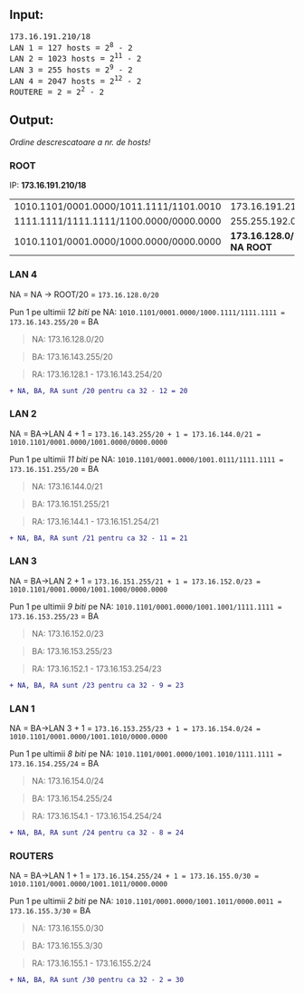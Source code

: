 ## Input:
<pre>
173.16.191.210/18
LAN 1 = 127 hosts = 2<sup>8</sup> - 2
LAN 2 = 1023 hosts = 2<sup>11</sup> - 2
LAN 3 = 255 hosts = 2<sup>9</sup> - 2
LAN 4 = 2047 hosts = 2<sup>12</sup> - 2
ROUTERE = 2 = 2<sup>2</sup> - 2
</pre>

## Output:

<em>Ordine descrescatoare a nr. de hosts!</em>
### ROOT

IP: <b>173.16.191.210/18</b>
<table>
<tr>
<td>1010.1101/0001.0000/1011.1111/1101.0010</td><td>173.16.191.210/18</td>
</tr>
<tr>
<td>1111.1111/1111.1111/1100.0000/0000.0000</td><td>255.255.192.0/18</td>
</tr>
<tr>
<td>1010.1101/0001.0000/1000.0000/0000.0000</td><td><b>173.16.128.0/18 = NA ROOT</b></td>
</tr>
<table>

### LAN 4

NA = NA -> ROOT/20 = `173.16.128.0/20`

Pun 1 pe ultimii <em>12 biti</em> pe NA: `1010.1101/0001.0000/1000.1111/1111.1111 = 173.16.143.255/20` = BA

> NA: 173.16.128.0/20

> BA: 173.16.143.255/20

> RA: 173.16.128.1 - 173.16.143.254/20


```diff
+ NA, BA, RA sunt /20 pentru ca 32 - 12 = 20
```

### LAN 2

NA = BA->LAN 4 + 1 = `173.16.143.255/20 + 1 = 173.16.144.0/21 = 1010.1101/0001.0000/1001.0000/0000.0000`

Pun 1 pe ultimii <em>11 biti</em> pe NA: `1010.1101/0001.0000/1001.0111/1111.1111 = 173.16.151.255/20` = BA

> NA: 173.16.144.0/21

> BA: 173.16.151.255/21

> RA: 173.16.144.1 - 173.16.151.254/21

```diff
+ NA, BA, RA sunt /21 pentru ca 32 - 11 = 21
```

### LAN 3

NA = BA->LAN 2 + 1 = `173.16.151.255/21 + 1 = 173.16.152.0/23 = 1010.1101/0001.0000/1001.1000/0000.0000`

Pun 1 pe ultimii <em>9 biti</em> pe NA: `1010.1101/0001.0000/1001.1001/1111.1111 = 173.16.153.255/23` = BA

> NA: 173.16.152.0/23

> BA: 173.16.153.255/23

> RA: 173.16.152.1 - 173.16.153.254/23


```diff
+ NA, BA, RA sunt /23 pentru ca 32 - 9 = 23
```

### LAN 1

NA = BA->LAN 3 + 1 = `173.16.153.255/23 + 1 = 173.16.154.0/24 = 1010.1101/0001.0000/1001.1010/0000.0000`

Pun 1 pe ultimii <em>8 biti</em> pe NA: `1010.1101/0001.0000/1001.1010/1111.1111 = 173.16.154.255/24` = BA

> NA: 173.16.154.0/24

> BA: 173.16.154.255/24

> RA: 173.16.154.1 - 173.16.154.254/24

```diff
+ NA, BA, RA sunt /24 pentru ca 32 - 8 = 24
```

### ROUTERS

NA = BA->LAN 1 + 1 = `173.16.154.255/24 + 1 = 173.16.155.0/30 = 1010.1101/0001.0000/1001.1011/0000.0000`

Pun 1 pe ultimii <em>2 biti</em> pe NA: `1010.1101/0001.0000/1001.1011/0000.0011 = 173.16.155.3/30` = BA

> NA: 173.16.155.0/30

> BA: 173.16.155.3/30

> RA: 173.16.155.1 - 173.16.155.2/24

```diff
+ NA, BA, RA sunt /30 pentru ca 32 - 2 = 30
```
